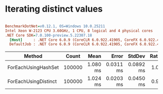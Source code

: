 # Iterating distinct values

``` ini

BenchmarkDotNet=v0.12.1, OS=Windows 10.0.25211
Intel Xeon W-2123 CPU 3.60GHz, 1 CPU, 8 logical and 4 physical cores
.NET Core SDK=7.0.100-preview.5.22307.18
  [Host]     : .NET Core 6.0.9 (CoreCLR 6.0.922.41905, CoreFX 6.0.922.41905), X64 RyuJIT
  DefaultJob : .NET Core 6.0.9 (CoreCLR 6.0.922.41905, CoreFX 6.0.922.41905), X64 RyuJIT


```
|               Method |  Count |     Mean |     Error |    StdDev | Ratio | RatioSD |    Gen 0 |    Gen 1 |    Gen 2 | Allocated |
|--------------------- |------- |---------:|----------:|----------:|------:|--------:|---------:|---------:|---------:|----------:|
|  ForEachUsingHashSet | 100000 | 1.080 ms | 0.0311 ms | 0.0892 ms |  1.00 |    0.00 | 498.0469 | 498.0469 | 498.0469 | 1699.4 KB |
| ForEachUsingDistinct | 100000 | 1.024 ms | 0.0203 ms | 0.0450 ms |  0.97 |    0.09 |   0.9766 |        - |        - |   5.85 KB |
